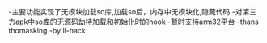 -主要功能实现了无模块加载so库,加载so后，内存中无模块化,隐藏代码
-对第三方apk中so库的无源码劫持加载和初始化时的hook
-暂时支持arm32平台
-thans thomasking
-by ll-hack
